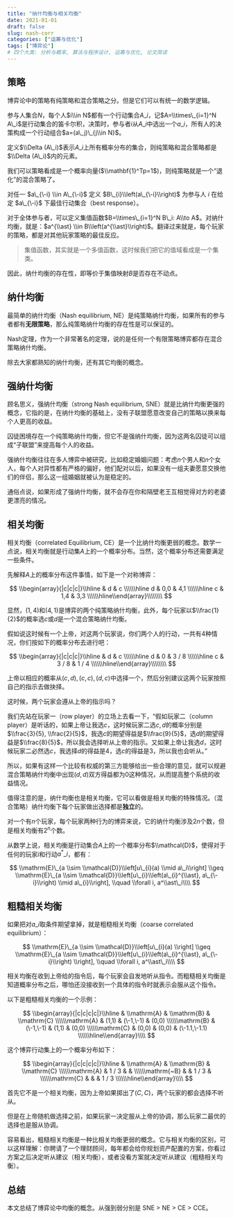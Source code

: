 ```yaml
---
title: "纳什均衡与相关均衡"
date: 2021-01-01
draft: false
slug: nash-corr
categories: ["运筹与优化"]
tags: ["博弈论"]
# 四个大类: 分析与概率, 算法与程序设计, 运筹与优化, 论文简读
---
```



<!-- #! https://zhuanlan.zhihu.com/p/367426959

# 纳什均衡与相关均衡 -->


## 策略


博弈论中的策略有纯策略和混合策略之分。但是它们可以有统一的数学逻辑。

参与人集合$N$，每个人$i\\in N$都有一个行动集合$A\_i$，记$A=\\times\_{i=1}^N A\_i$是行动集合的笛卡尔积，决策时，参与者$i$从$A\_i$中选出一个$a\_i$，所有人的决策构成一个行动组合$a=(a\_j)\_{j\\in N}$。

定义$\\Delta (A\_i)$表示$A\_i$上所有概率分布的集合，则纯策略和混合策略都是$\\Delta (A\_i)$内的元素。

我们可以策略看成是一个概率向量($\\mathbf{1}^Tp=1$)，则纯策略就是一个“退化”的混合策略了。

对任一 $a\_{\-i} \\in A\_{\-i}$ 定义 $B\_{i}\\left(a\_{\-i}\\right)$ 为参与人 $i$ 在给定 $a\_{\-i}$ 下最佳行动集合（best response）。

对于全体参与者，可以定义集值函数$B=\\times\_{i=1}^N B\_i: A\\to A$。对纳什均衡，就是：$a^{\\ast} \\in B\\left(a^{\\ast}\\right)$。翻译过来就是，每个玩家的策略，都是对其他玩家策略的最佳反应。

> 集值函数，其实就是一个多值函数，这时候我们把它的值域看成是一个集类。

因此，纳什均衡的存在性，即等价于集值映射$B$是否存在不动点。


##  纳什均衡


最简单的纳什均衡（Nash equilibrium, NE）是纯策略纳什均衡，如果所有的参与者都有**无限策略**，那么纯策略纳什均衡的存在性是可以保证的。

Nash定理，作为一个非常著名的定理，说的是任何一个有限策略博弈都存在混合策略纳什均衡。

除去大家都熟知的纳什均衡，还有其它均衡的概念。


## 强纳什均衡


顾名思义，强纳什均衡（strong Nash equilibrium, SNE）就是比纳什均衡更强的概念，它指的是，在纳什均衡的基础上，没有子联盟愿意改变自己的策略以换来每个人更高的收益。

囚徒困境存在一个纯策略纳什均衡，但它不是强纳什均衡，因为这两名囚徒可以组成“子联盟”来提高每个人的收益。

强纳什均衡往往在多人博弈中被研究，比如稳定婚姻问题：考虑$n$个男人和$n$个女人，每个人对异性都有严格的偏好，他们配对以后，如果没有一组夫妻愿意交换他们的伴侣，那么这一组婚姻就被认为是稳定的。

通俗点说，如果形成了强纳什均衡，就不会存在你和隔壁老王互相觉得对方的老婆更漂亮的情况。


## 相关均衡


相关均衡（correlated Equilibrium, CE）是一个比纳什均衡更弱的概念。数学一点说，相关均衡就是行动集$A$上的一个概率分布。当然，这个概率分布还需要满足一些条件。

先解释$A$上的概率分布这件事情，如下是一个对称博弈：

$$
\\begin{array}{|c|c|c|}\\hline & d & c \\\\\\hline d & 0,0 & 4,1 \\\\\\hline c & 1,4 & 3,3 \\\\\\hline\\end{array}\\\\\\\\
$$

显然，$(1, 4)$和$(4, 1)$是博弈的两个纯策略纳什均衡，此外，每个玩家以$\\frac{1}{2}$的概率选$c$或$d$是一个混合策略纳什均衡。

假如说这时候有一个上帝，对这两个玩家说，你们两个人的行动，一共有4种情况，你们按如下的概率分布去进行吧：

$$
\\begin{array}{|c|c|c|}\\hline & d & c \\\\\\hline d & 0 & 3 / 8 \\\\\\hline c & 3 / 8 & 1 / 4 \\\\\\hline\\end{array}\\\\\\\\
$$

上帝以相应的概率从$(c, d), (c, c), (d, c)$中选择一个，然后分别建议这两个玩家按照自己的指示去做抉择。

这时候，两个玩家会遵从上帝的指示吗？

我们先站在玩家一（row player）的立场上去看一下，“假如玩家二（column player）是听话的，如果上帝让我选$c$，这时候玩家二选$c, d$的概率分别是$\\frac{3}{5}, \\frac{2}{5}$，我选$c$的期望得益是$\\frac{9}{5}$，选$d$的期望得益是$\\frac{8}{5}$，所以我会选择听从上帝的指示。又如果上帝让我选$d$，这时候玩家二必然选$c$，我选择$d$的得益是$4$，选$c$的得益是$3$，所以我也会听从。”

所以，如果有这样一个比较有权威的第三方能够给出一些合理的意见，就可以规避混合策略纳什均衡中出现$(d, d)$双方得益都为0这种情况，从而提高整个系统的收益情况。

值得注意的是，纳什均衡也是相关均衡，它可以看做是相关均衡的特殊情况。（混合策略）纳什均衡下每个玩家做出选择都是**独立**的。

对一个有$n$个玩家，每个玩家两种行为的博弈来说，它的纳什均衡涉及$2n$个数，但是相关均衡有$2^n$个数。

从数学上说，相关均衡是行动集合$A$上的一个概率分布$\\mathcal{D}$，使得对于任何的玩家$i$和行动$a^\ast\_i$，都有：

$$
\\mathrm{E}\_{a \\sim \\mathcal{D}}\\left[u\_{i}(a) \\mid a\_i\\right] \\geq \\mathrm{E}\_{a \\sim \\mathcal{D}}\\left[u\_{i}\\left(a\_{i}^{\\ast}, a\_{\-i}\\right) \\mid a\_{i}\\right], \\quad \\forall i, a^\\ast\_i\\\\
$$

## 粗糙相关均衡

如果把对$a\_i$取条件期望拿掉，就是粗糙相关均衡（coarse correlated equilibrium）：

$$
\\mathrm{E}\_{a \\sim \\mathcal{D}}\\left[u\_{i}(a) \\right] \\geq \\mathrm{E}\_{a \\sim \\mathcal{D}}\\left[u\_{i}\\left(a\_{i}^{\\ast}, a\_{\-i}\\right) \\right], \\quad \\forall i, a^\\ast\_i\\\\
$$

相关均衡在收到上帝给的指令后，每个玩家会自发地听从指令。而粗糙相关均衡是知道概率分布之后，哪怕还没接收到一个具体的指令时就表示会服从这个指令。

以下是粗糙相关均衡的一个示例：

$$
\\begin{array}{|c|c|c|c|}\\hline & \\mathrm{A} & \\mathrm{B} & \\mathrm{C} \\\\\\mathrm{A} & (1,1) & (\-1,\-1) & (0,0) \\\\\\mathrm{B} & (\-1,\-1) & (1,1) & (0,0) \\\\\\mathrm{C} & (0,0) & (0,0) & (\-1.1,\-1.1) \\\\\\hline\\end{array}\\\\
$$

这个博弈行动集上的一个概率分布如下：

$$
\\begin{array}{|c|c|c|c|}\\hline & \\mathrm{A} & \\mathrm{B} & \\mathrm{C} \\\\\\mathrm{A} & 1 / 3 & & \\\\\\mathrm{~B} & & 1 / 3 & \\\\\\mathrm{C} & & & 1 / 3 \\\\\\hline\\end{array}\\\\
$$

首先它不是一个相关均衡，因为上帝如果掷出了$(C, C)$，两个玩家的都会选择不听从。

但是在上帝随机做选择之前，如果玩家一决定服从上帝的协调，那么玩家二最优的选择也是服从协调。

容易看出，粗糙相关均衡是一种比相关均衡更弱的概念。它与相关均衡的区别，可以这样理解：你聘请了一个理财顾问，每年都会给你规划资产配置的方案，你看过方案之后决定听从建议（相关均衡），或者没看方案就决定听从建议（粗糙相关均衡）。

## 总结


本文总结了博弈论中均衡的概念。从强到弱分别是 SNE > NE > CE > CCE。
